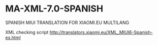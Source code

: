# MA-XML-7.0-SPANISH
SPANISH MIUI TRANSLATION FOR XIAOMI.EU MULTILANG

XML checking script
http://translators.xiaomi.eu/XML_MIUI6-Spanish-es.html
